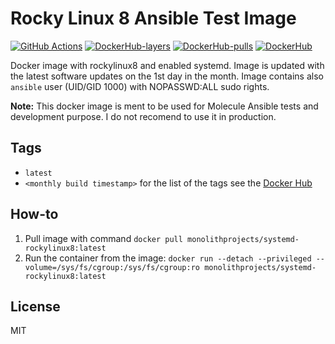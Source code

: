 # Rocky Linux 8 Ansible Test Image

[![GitHub Actions](https://github.com/MonolithProjects/docker-systemd-rockylinux8/workflows/Monthly%20build/badge.svg?branch=main)](https://github.com/MonolithProjects/docker-systemd-rockylinux8/actions)
[![DockerHub-layers](https://img.shields.io/microbadger/layers/monolithprojects/systemd-rockylinux8)](https://hub.docker.com/repository/docker/monolithprojects/systemd-rockylinux8)
[![DockerHub-pulls](https://img.shields.io/docker/pulls/monolithprojects/systemd-rockylinux8)](https://hub.docker.com/repository/docker/monolithprojects/systemd-rockylinux8)
[![DockerHub](https://img.shields.io/docker/cloud/automated/monolithprojects/systemd-rockylinux8)](https://hub.docker.com/repository/docker/monolithprojects/systemd-rockylinux8)

Docker image with rockylinux8 and enabled systemd. Image is updated with the latest software updates on the 1st day in the month. Image contains also `ansible` user (UID/GID 1000) with NOPASSWD:ALL sudo rights.  

**Note:** This docker image is ment to be used for Molecule Ansible tests and development purpose. I do not recomend to use it in production.

## Tags

- `latest`  
- `<monthly build timestamp>` for the list of the tags see the [Docker Hub](https://hub.docker.com/repository/docker/monolithprojects/systemd-rockylinux8/tags?page=1)

## How-to

  1. Pull image with command `docker pull monolithprojects/systemd-rockylinux8:latest`  
  2. Run the container from the image: `docker run --detach --privileged --volume=/sys/fs/cgroup:/sys/fs/cgroup:ro monolithprojects/systemd-rockylinux8:latest`  

## License

MIT
